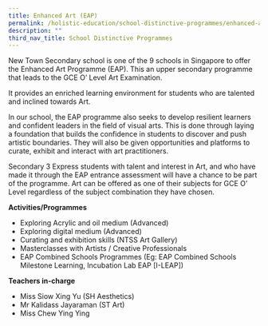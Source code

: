 ```yaml
---
title: Enhanced Art (EAP)
permalink: /holistic-education/school-distinctive-programmes/enhanced-art-eap
description: ""
third_nav_title: School Distinctive Programmes
---
```

New Town Secondary school is one of the 9 schools in Singapore to offer the Enhanced Art Programme (EAP). This an upper secondary programme that leads to the GCE O’ Level Art Examination.

It provides an enriched learning environment for students who are talented and inclined towards Art.

In our school, the EAP programme also seeks to develop resilient learners and confident leaders in the field of visual arts. This is done through laying a foundation that builds the confidence in students to discover and push artistic boundaries. They will also be given opportunities and platforms to curate, exhibit and interact with art practitioners.

Secondary 3 Express students with talent and interest in Art, and who have made it through the EAP entrance assessment will have a chance to be part of the programme. Art can be offered as one of their subjects for GCE O’ Level regardless of the subject combination they have chosen.

**Activities/Programmes**

* Exploring Acrylic and oil medium (Advanced)
* Exploring digital medium (Advanced)
* Curating and exhibition skills (NTSS Art Gallery)
* Masterclasses with Artists / Creative Professionals
* EAP Combined Schools Programmes (Eg: EAP Combined Schools Milestone Learning, Incubation Lab EAP [I-LEAP])


**Teachers in-charge**

* Miss Siow Xing Yu (SH Aesthetics)
* Mr Kalidass Jayaraman (ST Art)
* Miss Chew Ying Ying